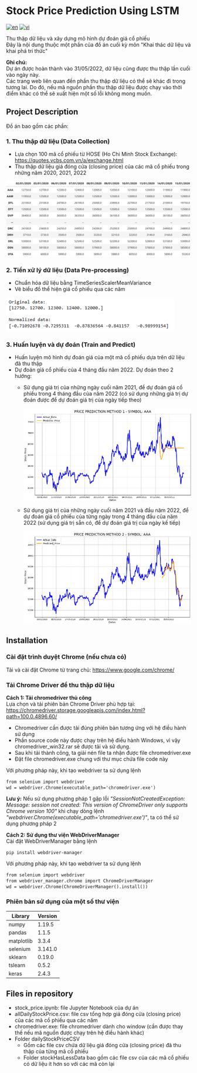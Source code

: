 # Stock Price Prediction Using LSTM
[![en](https://img.shields.io/badge/lang-en-blue.svg)](https://github.com/TUT888/StockPricePrediction_LSTM/blob/main/README.md)
[![vi](https://img.shields.io/badge/lang-vi-red.svg)](https://github.com/TUT888/StockPricePrediction_LSTM/blob/main/README.vi.md)

Thu thập dữ liệu và xây dựng mô hình dự đoán giá cổ phiếu <br>
Đây là nội dung thuộc một phần của đồ án cuối kỳ môn "Khai thác dữ liệu và khai phá tri thức" <br>

**Ghi chú:** <br>
Dự án được hoàn thành vào 31/05/2022, dữ liệu cũng được thu thập lần cuối vào ngày này.<br>
Các trang web liên quan đến phần thu thập dữ liệu có thể sẽ khác đi trong tương lai. Do đó, nếu mã nguồn phần thu thập dữ liệu được chạy vào thời điểm khác có thể sẽ xuất hiện một số lỗi không mong muốn.

## Project Description

Đồ án bao gồm các phần:

### 1. Thu thập dữ liệu (Data Collection)
- Lựa chọn 100 mã cổ phiếu từ HOSE (Ho Chi Minh Stock Exchange): https://quotes.vcbs.com.vn/a/exchange.html
- Thu thập dữ liệu giá đóng cửa (closing price) của các mã cổ phiếu trong những năm 2020, 2021, 2022

![Data Collection Result](images/datacollection.png)

### 2. Tiền xử lý dữ liệu (Data Pre-processing)
- Chuẩn hóa dữ liệu bằng TimeSeriesScalerMeanVariance
- Vẽ biểu đồ thể hiện giá cổ phiếu qua các năm

![Data Pre-processing Result](images/datapreprocessing.png)

### 3. Huấn luyện và dự đoán (Train and Predict)
- Huấn luyện mô hình dự đoán giá của một mã cổ phiếu dựa trên dữ liệu đã thu thập
- Dự đoán giá cổ phiếu của 4 tháng đầu năm 2022. Dự đoán theo 2 hướng:
  - Sử dụng giá trị của những ngày cuối năm 2021, để dự đoán giá cổ phiếu trong 4 tháng đầu của năm 2022 (có sử dụng những giá trị dự đoán được để dự đoán giá trị của ngày tiếp theo)

     ![Training and Testing - 1](images/traintest1.png)
  - Sử dụng giá trị của những ngày cuối năm 2021 và đầu năm 2022, để dự đoán giá cổ phiếu của từng ngày trong 4 tháng đầu của năm 2022 (sử dụng giá trị sẵn có, để dự đoán giá trị của ngày kế tiếp)

     ![Training and Testing - 2](images/traintest2.png)

## Installation
### Cài đặt trình duyệt Chrome (nếu chưa có)
Tải và cài đặt Chrome từ trang chủ: https://www.google.com/chrome/

### Tải Chrome Driver để thu thập dữ liệu
**Cách 1: Tải chromedriver thủ công**
<br> Lựa chọn và tải phiên bản Chrome Driver phù hợp tại: https://chromedriver.storage.googleapis.com/index.html?path=100.0.4896.60/
<br>
- Chromedriver cần được tải đúng phiên bản tương ứng với hệ điều hành sử dụng
- Phần source code này được chạy trên hệ điều hành Windows, vì vậy chromedriver_win32.rar sẽ được tải và sử dụng.
- Sau khi tải thành công, ta giải nén file ta nhận được file chromedriver.exe
- Đặt file chromedriver.exe chung với thư mục chứa file code này

Với phương pháp này, khi tạo webdriver ta sử dụng lệnh 
```
from selenium import webdriver
wd = webdriver.Chrome(executable_path='chromedriver.exe')
```

**Lưu ý:** Nếu sử dụng phương pháp 1 gặp lỗi
*"SessionNotCreatedException: Message: session not created: This version of ChromeDriver only supports Chrome version 100"* khi chạy dòng lệnh *"webdriver.Chrome(executable_path='chromedriver.exe')"*, ta có thể sử dụng phương pháp 2
<br>

**Cách 2: Sử dụng thư viện WebDriverManager**
<br> Cài đặt WebDriverManager bằng lệnh
```
pip install webdriver-manager
```
Với phương pháp này, khi tạo webdriver ta sử dụng lệnh 
```
from selenium import webdriver
from webdriver_manager.chrome import ChromeDriverManager
wd = webdriver.Chrome(ChromeDriverManager().install())
```

### Phiên bản sử dụng của một số thư viện

| Library | Version |
| --- | --- | 
| numpy | 1.19.5 |
| pandas | 1.1.5 |
| matplotlib | 3.3.4 |
| selenium | 3.141.0 |
| sklearn | 0.19.0 |
| tslearn | 0.5.2 |
| keras | 2.4.3 |

## Files in repository
- stock_price.ipynb: file Jupyter Notebook của dự án
- allDailyStockPrice.csv: file csv tổng hợp giá đóng cửa (closing price) của các mã cổ phiếu qua các năm
- chromedriver.exe: file chromedriver dành cho window (cần được thay thế nếu mã nguồn được chạy trên hệ điều hành khác)
- Folder dailyStockPriceCSV
  - Gồm các file csv chứa dữ liệu giá đóng cửa (closing price) đã thu thập của từng mã cổ phiếu
  - Folder stockHasLessData bao gồm các file csv của các mã cổ phiếu có dữ liệu ít hơn so với các mã còn lại
